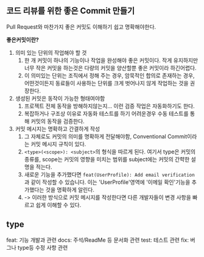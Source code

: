 ## 코드 리뷰를 위한 좋은 Commit 만들기
Pull Request와 마찬가지 좋은 커밋도 이해하기 쉽고 명확해야한다. 

**좋은커밋이란?**
1. 의미 있는 단위의 작업해야 할 것
	1. 한 개 커밋이 하나의 기능이나 작업을 완성해야 좋은 커밋이다. 작게 유지하지만 너무 작은 커밋을 하는것은 다량의 커밋을 양산할뿐 좋은 커밋이라 하긴어렵다.
	2. 이 의미있는 단위는 조직에서 정해 주는 경우, 암묵적인 합의로 존재하는 경우, 어떤것이든지 동료들이 사용하는 단위를 크게 벗어나지 않게 작업하는 것을 권장한다.
2. 생성된 커밋은 동작이 가능한 형태여야함
	1. 프로젝트 전체 동작을 방해하지않는지... 이런 검증 작업은 자동화하기도 한다.
	2. 복잡하거나 구조상 이유로 자동화 테스트를 하기 어려운경우 수동 테스트를 통해 커밋의 동작을 검증한다.
3. 커밋 메시지는 명확하고 간결하게 작성
	1. 그 자체로도 커밋의 의미를 명확하게 전달해야함, Conventional Commit이라는 커밋 메시지 규칙이 있다.
	2. `<type>(<scope>): <subject>`의 형식을 따르게 된다. 여기서 type은 커밋의 종류를, scope는 커밋의 영향을 미치는 범위를 subject에는 커밋의 간햑한 설명을 적는다.
	3. 새로운 기능을 추가했다면 `feat(UserProfile): Add email verification`과 같이 작성할 수 있습니다. 이는 'UserProfile'영역에 '이메일 확인'기능을 추가했다는 것을 명확하게 알린다.
	4. -> 이러한 방식으로 커밋 메시지를 작성한다면 다른 개발자들이 변경 사항을 빠르고 쉽게 이해할 수 있다.

## type
feat: 기능 개발과 관련
docs: 주석/ReadMe 등 문서화 관련
test: 테스트 관련
fix: 버그나 type등 수정 사항 관련
